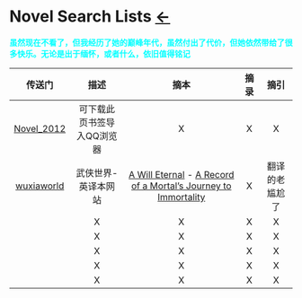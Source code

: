 # Novel Search Lists  [←](index.md)

<b><font color="#00ffff" face="楷体">虽然现在不看了，但我经历了她的巅峰年代，虽然付出了代价，但她依然带给了很多快乐。无论是出于缅怀，或者什么，依旧值得铭记</font></b>

| 传送门 | 描述 | 摘本 | 摘录 | 摘引 |
|:---:|:---:|:---:|:---:|:---:|
| [Novel_2012](Novel/Q_bookmarks_2021_5_21.html) | 可下载此页书签导入QQ浏览器 | X | X | X |
| [wuxiaworld](https://www.wuxiaworld.com/) | 武侠世界-英译本网站 | [A Will Eternal](https://www.wuxiaworld.com/novel/a-will-eternal) - [A Record of a Mortal’s Journey to Immortality](https://www.wuxiaworld.com/novel/rmji) | X | 翻译的老尴尬了 |
| []() | X | X | X | X |
| []() | X | X | X | X |
| []() | X | X | X | X |
| []() | X | X | X | X |
| []() | X | X | X | X |


